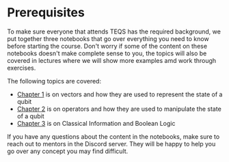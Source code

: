 # Prerequisites
To make sure everyone that attends TEQS has the required background, we put together three notebooks that go over everything you need to know before starting the course. Don't worry if some of the content on these notebooks doesn't make complete sense to you, the topics will also be covered in lectures where we will show more examples amd work through exercises. 

The following topics are covered:
 - [Chapter 1](https://github.com/The-Eigensolvers/TEQS/blob/main/Pre-requisites/Chapter%201%20-%20Math%20Tools%20I%20(Vectors%2C%20Complex%20Numbers%20and%20Dirac%20Notation).ipynb) is on vectors and how they are used to represent the state of a qubit
 - [Chapter 2](https://github.com/The-Eigensolvers/TEQS/blob/main/Pre-requisites/Chapter%202%20-%20Math%20Tools%20II%20(Linear%20Operators).ipynb) is on operators and how they are used to manipulate the state of a qubit
 - [Chapter 3](https://github.com/The-Eigensolvers/TEQS/blob/main/Pre-requisites/Chapter%203%20-%20Classical%20Computation%20and%20Logic.ipynb) is on Classical Information and Boolean Logic

If you have any questions about the content in the notebooks, make sure to reach out to mentors in the Discord server. They will be happy to help you go over any concept you may find difficult. 

